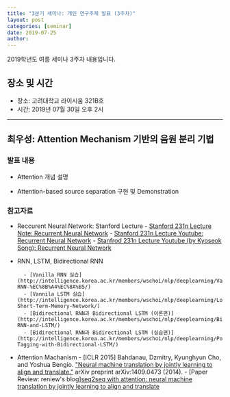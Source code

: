 ```yaml
---
title: "3분기 세미나: 개인 연구주제 발표 (3주차)"
layout: post
categories: [seminar]
date: 2019-07-25
author:
---
```


2019학년도 여름 세미나 3주차 내용입니다.

## 장소 및 시간

- 장소: 고려대학교 라이시움 321B호
- 시간: 2019년 07월 30일 오후 2시

---

## 최우성: Attention Mechanism 기반의 음원 분리 기법

### 발표 내용

- Attention 개념 설명

- Attention-based source separation 구현 및 Demonstration

### 참고자료

- Reccurent Neural Network: Stanford Lecture - [Stanford 231n Lecture Note: Recurrent Neural Network](http://cs231n.stanford.edu/slides/2017/cs231n_2017_lecture10.pdf) - [Stanford 231n Lecture Youtube: Recurrent Neural Network](https://www.youtube.com/watch?v=6niqTuYFZLQ) - [Stanfrod 231n Lecture Youtube (by Kyoseok Song): Recurrent Neural Network](https://www.youtube.com/watch?v=2ngo9-YCxzY)

- RNN, LSTM, Bidirectional RNN

      	- [Vanilla RNN 실습](http://intelligence.korea.ac.kr/members/wschoi/nlp/deeplearning/Vanilla-RNN-%EC%8B%A4%EC%8A%B5/)
      	- [Vannila LSTM 실습](http://intelligence.korea.ac.kr/members/wschoi/nlp/deeplearning/Long-Short-Term-Memory-Network/)
      	- [Bidirectional RNN과 Bidirectional LSTM (이론편)](http://intelligence.korea.ac.kr/members/wschoi/nlp/deeplearning/Bidirectional-RNN-and-LSTM/)
      	- [Bidirectional RNN과 Bidirectional LSTM (실습편)](http://intelligence.korea.ac.kr/members/wschoi/nlp/deeplearning/Pos-Tagging-with-Bidirectional-LSTM/)

- Attention Machanism - [ICLR 2015] Bahdanau, Dzmitry, Kyunghyun Cho, and Yoshua Bengio. ["Neural machine translation by jointly learning to align and translate."](https://arxiv.org/abs/1409.0473) arXiv preprint arXiv:1409.0473 (2014). - [Paper Review: reniew's blog][seq2seq with attention: neural machine translation by jointly learning to align and translate](https://reniew.github.io/37/)
